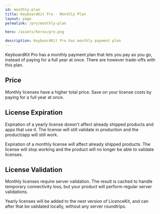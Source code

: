 ```yaml
---
id: monthly-plan
title: KeyboardKit Pro - Monthly Plan
layout: page
permalink: /pro/monthly-plan

hero: /assets/heros/pro.png

description: KeyboardKit Pro has monthly payment plan
---
```


KeyboardKit Pro has a monthly payment plan that lets you pay as you go, instead of paying for a full year at once. There are however trade-offs with this plan.


## Price

Monthly licenses have a higher total price. Save on your license costs by paying for a full year at once.


## License Expiration

Expiration of a yearly license doesn't affect already shipped products and apps that use it. The license will still validate in production and the product/app will still work.

Expiration of a monthly license *will* affect already shipped products. The license will stop working and the product will no longer be able to validate licenses.



## License Validation

Monthly licenses require server validation. The result is cached to handle temporary connectivity loss, but your product will perform regular server validations.

Yearly licenses will be added to the next version of LicenceKit, and can after that be validated locally, without any server roundtrips.